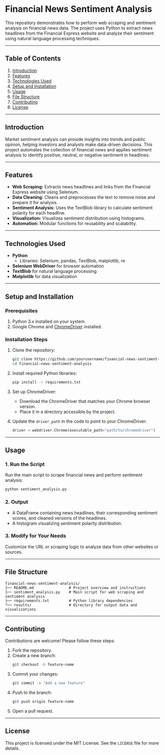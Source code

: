 # Financial News Sentiment Analysis

This repository demonstrates how to perform web scraping and sentiment analysis on financial news data. The project uses Python to extract news headlines from the Financial Express website and analyze their sentiment using natural language processing techniques.

---

## Table of Contents
1. [Introduction](#introduction)
2. [Features](#features)
3. [Technologies Used](#technologies-used)
4. [Setup and Installation](#setup-and-installation)
5. [Usage](#usage)
6. [File Structure](#file-structure)
7. [Contributing](#contributing)
8. [License](#license)

---

## Introduction

Market sentiment analysis can provide insights into trends and public opinion, helping investors and analysts make data-driven decisions. This project automates the collection of financial news and applies sentiment analysis to identify positive, neutral, or negative sentiment in headlines.

---

## Features

- **Web Scraping:** Extracts news headlines and links from the Financial Express website using Selenium.
- **Data Cleaning:** Cleans and preprocesses the text to remove noise and prepare it for analysis.
- **Sentiment Analysis:** Uses the TextBlob library to calculate sentiment polarity for each headline.
- **Visualization:** Visualizes sentiment distribution using histograms.
- **Automation:** Modular functions for reusability and scalability.

---

## Technologies Used

- **Python**
  - Libraries: Selenium, pandas, TextBlob, matplotlib, re
- **Selenium WebDriver** for browser automation
- **TextBlob** for natural language processing
- **Matplotlib** for data visualization

---

## Setup and Installation

### Prerequisites
1. Python 3.x installed on your system.
2. Google Chrome and [ChromeDriver](https://chromedriver.chromium.org/downloads) installed.

### Installation Steps

1. Clone the repository:
   ```bash
   git clone https://github.com/yourusername/financial-news-sentiment-analysis.git
   cd financial-news-sentiment-analysis
   ```

2. Install required Python libraries:
   ```bash
   pip install -r requirements.txt
   ```

3. Set up ChromeDriver:
   - Download the ChromeDriver that matches your Chrome browser version.
   - Place it in a directory accessible by the project.

4. Update the `driver_path` in the code to point to your ChromeDriver:
   ```python
   driver = webdriver.Chrome(executable_path="path/to/chromedriver")
   ```

---

## Usage

### 1. Run the Script
Run the main script to scrape financial news and perform sentiment analysis:
```bash
python sentiment_analysis.py
```

### 2. Output
- A DataFrame containing news headlines, their corresponding sentiment scores, and cleaned versions of the headlines.
- A histogram visualizing sentiment polarity distribution.

### 3. Modify for Your Needs
Customize the URL or scraping logic to analyze data from other websites or sources.

---

## File Structure

```
financial-news-sentiment-analysis/
├── README.md                # Project overview and instructions
├── sentiment_analysis.py    # Main script for web scraping and sentiment analysis
├── requirements.txt         # Python library dependencies
└── results/                 # Directory for output data and visualizations
```

---

## Contributing

Contributions are welcome! Please follow these steps:
1. Fork the repository.
2. Create a new branch:
   ```bash
   git checkout -b feature-name
   ```
3. Commit your changes:
   ```bash
   git commit -m "Add a new feature"
   ```
4. Push to the branch:
   ```bash
   git push origin feature-name
   ```
5. Open a pull request.

---

## License

This project is licensed under the MIT License. See the `LICENSE` file for more details.

